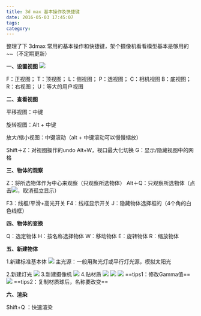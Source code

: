 ```yaml
---
title: 3d max 基本操作及快捷键
date: 2016-05-03 17:45:07
tags:
category:
---
```


整理了下 3dmax 常用的基本操作和快捷键，架个摄像机看看模型基本是够用的~~（不定期更新）



**一、设置视图**
![](https://oss.wengwang.me/images/ambercc_com/hexo/1.jpg)

F：正视图； T：顶视图； L：侧视图； P：透视图； C：相机视图
B：底视图； R：右视图； U：等大的用户视图

<!--more-->

**二、查看视图**

平移视图：中键

旋转视图：Alt + 中键

放大/缩小视图：中键滚动（alt + 中键滚动可以慢慢缩放）

Shift＋Z：对视图操作的undo
Alt+W，视口最大化切换
G：显示/隐藏视图中的网格

**三、物体的观察**

Z：将所选物体作为中心来观察（只观察所选物体）
Alt＋Q：只观察所选物体（点击![](https://oss.wengwang.me/images/ambercc_com/hexo/2.jpg)，取消孤立显示）

F3：线框/平滑+高光开关
F4：线框显示开关
J：隐藏物体选择框的（4个角的白色线框）

**四、物体的变换**

Q：选定物体
H：按名称选择物体
W：移动物体
E：旋转物体
R：缩放物体

**五、新建物体**

1.新建标准基本体
![](https://oss.wengwang.me/images/ambercc_com/hexo/3.jpg)
主光源：一般用聚光灯或平行灯光源，模拟太阳光

2.新建灯光
![](https://oss.wengwang.me/images/ambercc_com/hexo/4.jpg)
3.新建摄像机
![](https://oss.wengwang.me/images/ambercc_com/hexo/5.jpg)
4.贴材质
![](https://oss.wengwang.me/images/ambercc_com/hexo/6.jpg)
![](https://oss.wengwang.me/images/ambercc_com/hexo/7.jpg)
![](https://oss.wengwang.me/images/ambercc_com/hexo/9.jpg)
==tips1：修改Gamma值==
![](https://oss.wengwang.me/images/ambercc_com/hexo/8.jpg)
==tips2：复制材质球后，名称要改变==

**六、渲染**

Shift+Q ：快速渲染